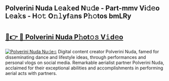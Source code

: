 ## Polverini Nuda L𝚎a𝚔ed N𝚞𝚍e - Part-mmv Vi𝚍𝚎o L𝚎a𝚔s - H𝚘𝚝 O𝚗𝚕yf𝚊ns P𝚑𝚘tos bmLRy

# <h2><a href="http://kf6bvt.oniu.top/?m=Polverini+Nuda">🔗👉 🔴 Polverini Nuda P𝚑ot𝚘𝚜 V𝚒d𝚎o</a></h2>

[![Polverini Nuda Nu𝚍e𝚜](https://i.imgur.com/0qMVB7G.gif)](http://kf6bvt.oniu.top/?m=Polverini+Nuda)
Digital content creator Polverini Nuda, famed for disseminating dance and lifestyle ideas, through performances and personal vlogs on social media. Remarkable aerialist partner Polverini Nuda, acclaimed for their exceptional abilities and accomplishments in performing aerial acts with partners.  
